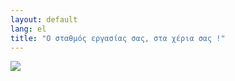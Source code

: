 ```yaml
---
layout: default
lang: el
title: "Ο σταθμός εργασίας σας, στα χέρια σας !"
---
```


<img src="Images/earth.png" />




